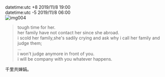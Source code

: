 datetime:utc +8 2019/11/8 19:00  
datetime:utc -5 2019/11/8 06:00  
![img004](../img/img004.jgp)  
>tough time for her.  
>her family have not contact her since she abroad.  
>i scold her family,she's sadily crying and ask why i call her family and judge them;  
>...  
>i won't judge anymore in front of you.  
>i will be company with you whatever happens.  

千里共婵娟。  


